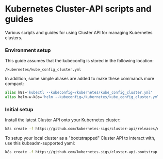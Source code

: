 # Kubernetes Cluster-API scripts and guides

Various scripts and guides for using Cluster API for managing Kubernetes clusters.

### Environment setup

This guide assumes that the kubeconfig is stored in the following location:

```
/kubernetes/kube_config_cluster.yml
```

In addition, some simple aliases are added to make these commands more compact:

```bash
alias k8s='kubectl --kubeconfig=/kubernetes/kube_config_cluster.yml'
alias helm-w-k8s='helm --kubeconfig=/kubernetes/kube_config_cluster.yml'
```

### Initial setup

Install the latest Cluster API onto your Kubernetes cluster:

```bash
k8s create -f https://github.com/kubernetes-sigs/cluster-api/releases/download/v0.2.3/cluster-api-components.yaml
```

To setup your local cluster as a "bootstrapped" Cluster API to interact with,
use this kubeadm-supported yaml:

```bash
k8s create -f https://github.com/kubernetes-sigs/cluster-api-bootstrap-provider-kubeadm/releases/download/v0.1.1/bootstrap-components.yaml
```
